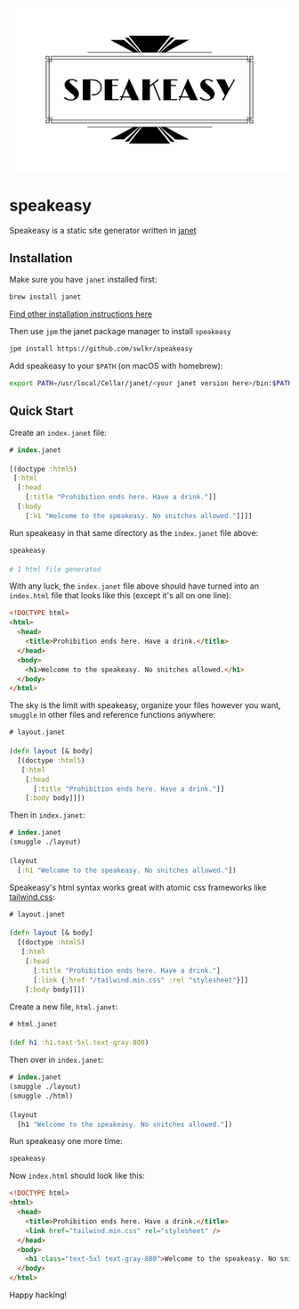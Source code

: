 ![speakeasy logo up in lights](logo.svg)

# speakeasy

Speakeasy is a static site generator written in [janet](https://github.com/janet-lang/janet)

## Installation

Make sure you have `janet` installed first:

```sh
brew install janet
```

[Find other installation instructions here](https://janet-lang.org/docs/index.html)

Then use `jpm` the janet package manager to install `speakeasy`

```sh
jpm install https://github.com/swlkr/speakeasy
```

Add speakeasy to your `$PATH` (on macOS with homebrew):

```sh
export PATH=/usr/local/Cellar/janet/<your janet version here>/bin:$PATH
```

## Quick Start

Create an `index.janet` file:

```clojure
# index.janet

[(doctype :html5)
 [:html
  [:head
    [:title "Prohibition ends here. Have a drink."]]
  [:body
    [:h1 "Welcome to the speakeasy. No snitches allowed."]]]]
```

Run speakeasy in that same directory as the `index.janet` file above:

```sh
speakeasy

# 1 html file generated
```

With any luck, the `index.janet` file above should have turned into an `index.html` file that looks like this (except it's all on one line):

```html
<!DOCTYPE html>
<html>
  <head>
    <title>Prohibition ends here. Have a drink.</title>
  </head>
  <body>
    <h1>Welcome to the speakeasy. No snitches allowed.</h1>
  </body>
</html>
```

The sky is the limit with speakeasy, organize your files however you want, `smuggle` in other files and reference functions anywhere:

```clojure
# layout.janet

(defn layout [& body]
  [(doctype :html5)
   [:html
    [:head
      [:title "Prohibition ends here. Have a drink."]]
    [:body body]]])
```

Then in `index.janet`:

```clojure
# index.janet
(smuggle ./layout)

(layout
  [:h1 "Welcome to the speakeasy. No snitches allowed."])
```

Speakeasy's html syntax works great with atomic css frameworks like [tailwind.css](https://tailwindcss.com):

```clojure
# layout.janet

(defn layout [& body]
  [(doctype :html5)
   [:html
    [:head
      [:title "Prohibition ends here. Have a drink."]
      [:link {:href "/tailwind.min.css" :rel "stylesheet"}]]
    [:body body]]])
```

Create a new file, `html.janet`:

```clojure
# html.janet

(def h1 :h1.text-5xl.text-gray-800)
```

Then over in `index.janet`:

```clojure
# index.janet
(smuggle ./layout)
(smuggle ./html)

(layout
  [h1 "Welcome to the speakeasy. No snitches allowed."])
```

Run speakeasy one more time:

```sh
speakeasy
```

Now `index.html` should look like this:

```html
<!DOCTYPE html>
<html>
  <head>
    <title>Prohibition ends here. Have a drink.</title>
    <link href="tailwind.min.css" rel="stylesheet" />
  </head>
  <body>
    <h1 class="text-5xl text-gray-800">Welcome to the speakeasy. No snitches allowed.</h1>
  </body>
</html>
```

Happy hacking!
